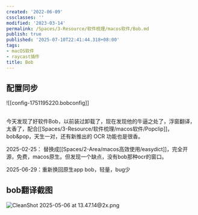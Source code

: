 ```yaml
---
created: '2022-06-09'
cssclasses: ''
modified: '2023-03-14'
permalink: /Spaces/3-Resource/软件梳理/macos软件/Bob.md
publish: true
published: '2025-07-10T22:41:44.318+08:00'
tags:
- macOS软件
- raycast插件
title: Bob
---
```

## 配置同步

![[config-1751195220.bobconfig]]

##

今天发现了好软件Bob，以前装过卸载了，现在发现他的牛逼之处了，浮窗翻译，太香了，配合[[Spaces/3-Resource/软件梳理/macos软件/Popclip]]，bob&pop，天生一对，还有新推出的 OCR 功能也是很香。

2025-02-25： 替换成[[Spaces/2-Area/macos高效使用/easydict]]，完全开源，免费，macos原生。但发现一个缺点，没有bob那种ocr的窗口。

2025-06-29：重新换回原生app bob，轻量，bug少

## bob翻译截图

![CleanShot 2025-05-06 at 13.47.14@2x.png](https://pub-pic.oldwinter.top/2025/05/1473aeba8b2074c2ca65fefce3b0471f.png)
